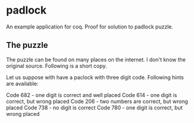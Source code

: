 # padlock
An example application for coq. Proof for solution to padlock puzzle.

## The puzzle
The puzzle can be found on many places on the internet. I don't know the original source. Following is a short copy.

Let us suppose with have a paclock with three digit code. Following hints are available:

Code 682 - one digit is correct and well placed
Code 614 - one digit is correct, but wrong placed
Code 206 - two numbers are correct, but wrong placed
Code 738 - no digit is correct
Code 780 - one digit is correct, but wrong placed
